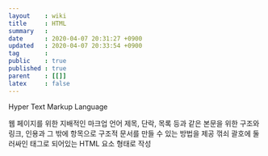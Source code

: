 ```yaml
---
layout    : wiki
title     : HTML
summary   : 
date      : 2020-04-07 20:31:27 +0900
updated   : 2020-04-07 20:33:54 +0900
tag       : 
public    : true
published : true
parent    : [[]]
latex     : false
---
```


Hyper Text Markup Language

웹 페이지를 위한 지배적인 마크업 언어
제목, 단락, 목록 등과 같은 본문을 위한 구조와 링크, 인용과 그 밖에 항목으로 구조적 문서를 만들 수 있는 방법을 제공
꺾쇠 괄호에 둘러싸인 태그로 되어있는 HTML 요소 형태로 작성
